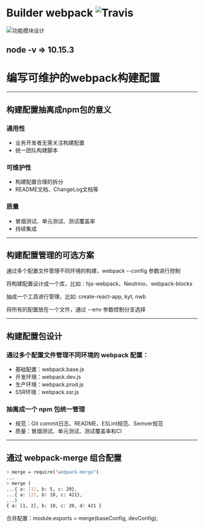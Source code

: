 # Builder webpack ![Travis](https://app.travis-ci.com/TaylorDurden/builder-webpack.svg?branch=main)

![功能模块设计](http://rf0q9h2rh.hn-bkt.clouddn.com/webpack-general-design.PNG)

## node -v => 10.15.3

# 编写可维护的webpack构建配置
-------------
## 构建配置抽离成npm包的意义

### 通用性
  - 业务开发者无需关注构建配置
  - 统一团队构建脚本

### 可维护性
  - 构建配置合理的拆分
  - README文档、ChangeLog文档等

### 质量
  - 冒烟测试、单元测试、测试覆盖率
  - 持续集成
-------------
## 构建配置管理的可选方案

通过多个配置文件管理不同环境的构建，webpack --config 参数进行控制

将构建配置设计成一个库，比如：hjs-webpack、Neutrino、webpack-blocks

抽成一个工具进行管理，比如: create-react-app, kyt, nwb

将所有的配置放在一个文件，通过 --env 参数控制分支选择

-------------
## 构建配置包设计

### 通过多个配置文件管理不同环境的 webpack 配置：
  - 基础配置：webpack.base.js
  - 开发环境：webpack.dev.js
  - 生产环境：webpack.prod.js
  - SSR环境：webpack.ssr.js

### 抽离成一个 npm 包统一管理
  - 规范：Git commit日志、README、ESLint规范、Semver规范
  - 质量：冒烟测试、单元测试、测试覆盖率和CI
-------------
## 通过 webpack-merge 组合配置

```bash
> merge = require("webpack-merge")
...
> merge (
...{ a: [1], b: 5, c: 20},
...{ a: [2], b: 10, c: 421},
...)
{ a: [1, 2], b: 10, c: 20, d: 421 }
```

合并配置：module.exports = merge(baseConfig, devConfig);

